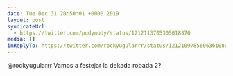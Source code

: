 ```yaml
---
date: Tue Dec 31 20:50:01 +0000 2019
layout: post
syndicateUrl:
  - https://twitter.com/pudymody/status/1212113705305018370
media: []
inReplyTo: https://twitter.com/rockyugularrr/status/1212109785606361088
---
```

@rockyugularrr Vamos a festejar la dekada robada 2?

